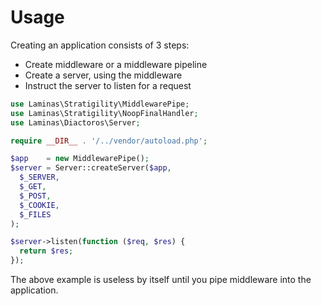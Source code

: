 # Usage

Creating an application consists of 3 steps:

- Create middleware or a middleware pipeline
- Create a server, using the middleware
- Instruct the server to listen for a request

```php
use Laminas\Stratigility\MiddlewarePipe;
use Laminas\Stratigility\NoopFinalHandler;
use Laminas\Diactoros\Server;

require __DIR__ . '/../vendor/autoload.php';

$app    = new MiddlewarePipe();
$server = Server::createServer($app,
  $_SERVER,
  $_GET,
  $_POST,
  $_COOKIE,
  $_FILES
);

$server->listen(function ($req, $res) {
  return $res;
});
```

The above example is useless by itself until you pipe middleware into the application.
